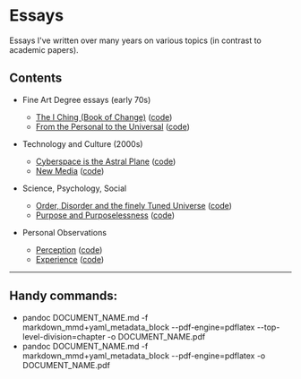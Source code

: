 # Essays

Essays I've written over many years on various topics (in contrast to academic papers).

## Contents

- Fine Art Degree essays (early 70s)
  - [The I Ching (Book of Change)](https://daveeveritt.github.io/essays/fine-art-degree/i-ching/) ([code](https://github.com/DaveEveritt/essays/blob/main/fine-art-degree/i-ching/index.md))
  - [From the Personal to the Universal](https://daveeveritt.github.io/essays/fine-art-degree/personal-universal/) ([code](https://github.com/DaveEveritt/essays/blob/main/fine-art-degree/personal-universal/index.md))

- Technology and Culture (2000s)
  - [Cyberspace is the Astral Plane](https://daveeveritt.github.io/essays/technology-and-culture/cyberspace-is-the-astral-plane/) ([code](https://github.com/DaveEveritt/essays/blob/main/technology-and-culture/cyberspace-is-the-astral-plane.md))
  - [New Media](https://daveeveritt.github.io/essays/technology-and-culture/new-media/) ([code](https://github.com/DaveEveritt/essays/blob/main/technology-and-culture/new-media.md))

- Science, Psychology, Social
  - [Order, Disorder and the finely Tuned Universe](https://daveeveritt.github.io/essays/science-psychology-social/the-finely-tuned-universe/) ([code](https://github.com/DaveEveritt/essays/blob/main/science-psychology-social/the-finely-tuned-universe.md))
  - [Purpose and Purposelessness](https://daveeveritt.github.io/essays/science-psychology-social/purpose-and-purposelessness/) ([code](https://github.com/DaveEveritt/essays/blob/main/science-psychology-social/purpose-and-purposelessness.md))

- Personal Observations
  - [Perception](https://daveeveritt.github.io/essays/personal-observations/perception/) ([code](https://github.com/DaveEveritt/essays/blob/main/personal-observations/perception.md))
  - [Experience](https://daveeveritt.github.io/essays/personal-observations/experience/) ([code](https://github.com/DaveEveritt/essays/blob/main/personal-observations/experience.md))

---

## Handy commands:

- pandoc DOCUMENT_NAME.md -f markdown_mmd+yaml_metadata_block --pdf-engine=pdflatex --top-level-division=chapter -o DOCUMENT_NAME.pdf 
- pandoc DOCUMENT_NAME.md -f markdown_mmd+yaml_metadata_block --pdf-engine=pdflatex -o DOCUMENT_NAME.pdf 
